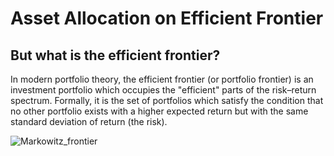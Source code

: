 # Asset Allocation on Efficient Frontier
## But what is the efficient frontier?

In modern portfolio theory, the efficient frontier (or portfolio frontier) is an investment portfolio which occupies the "efficient" parts of the risk–return spectrum. Formally, it is the set of portfolios which satisfy the condition that no other portfolio exists with a higher expected return but with the same standard deviation of return (the risk).

![Markowitz_frontier](https://github.com/ent0n29/asset-allocation-on-efficient-frontier/assets/105303055/60545778-e7e6-4f14-8086-d8d8880e7f60)
